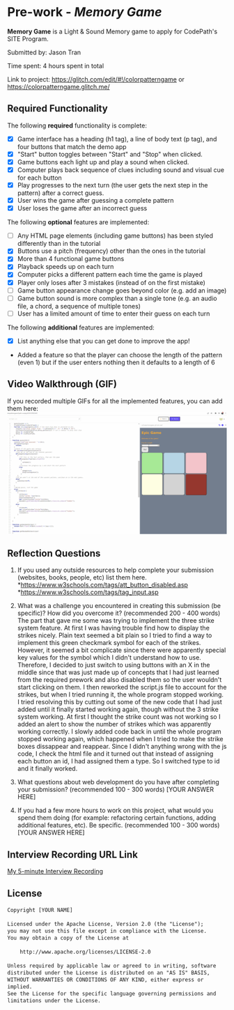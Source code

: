 # Pre-work - *Memory Game*

**Memory Game** is a Light & Sound Memory game to apply for CodePath's SITE Program. 

Submitted by: Jason Tran

Time spent: 4 hours spent in total

Link to project: https://glitch.com/edit/#!/colorpatterngame
or https://colorpatterngame.glitch.me/

## Required Functionality

The following **required** functionality is complete:

* [x] Game interface has a heading (h1 tag), a line of body text (p tag), and four buttons that match the demo app
* [x] "Start" button toggles between "Start" and "Stop" when clicked. 
* [x] Game buttons each light up and play a sound when clicked. 
* [x] Computer plays back sequence of clues including sound and visual cue for each button
* [x] Play progresses to the next turn (the user gets the next step in the pattern) after a correct guess. 
* [x] User wins the game after guessing a complete pattern
* [x] User loses the game after an incorrect guess

The following **optional** features are implemented:

* [ ] Any HTML page elements (including game buttons) has been styled differently than in the tutorial
* [x] Buttons use a pitch (frequency) other than the ones in the tutorial
* [x] More than 4 functional game buttons
* [x] Playback speeds up on each turn
* [x] Computer picks a different pattern each time the game is played
* [x] Player only loses after 3 mistakes (instead of on the first mistake)
* [ ] Game button appearance change goes beyond color (e.g. add an image)
* [ ] Game button sound is more complex than a single tone (e.g. an audio file, a chord, a sequence of multiple tones)
* [ ] User has a limited amount of time to enter their guess on each turn

The following **additional** features are implemented:

- [x] List anything else that you can get done to improve the app!
- Added a feature so that the player can choose the length of the pattern (even 1) but if the user enters nothing then it defaults to a length of 6
## Video Walkthrough (GIF)

If you recorded multiple GIFs for all the implemented features, you can add them here:
<img src='colorgame.gif' title='Video Walkthrough' width='' alt='Video Walkthrough' />


## Reflection Questions
1. If you used any outside resources to help complete your submission (websites, books, people, etc) list them here. 
*https://www.w3schools.com/tags/att_button_disabled.asp
*https://www.w3schools.com/tags/tag_input.asp

2. What was a challenge you encountered in creating this submission (be specific)? How did you overcome it? (recommended 200 - 400 words) 
The part that gave me some was trying to implement the three strike system feature. At first I was having trouble find how to display the strikes nicely. Plain text
seemed a bit plain so I tried to find a way to implement this green checkmark symbol for each of the strikes. However, it seemed a bit complicate since there were apparently special key values for the symbol which I didn't understand how to use. Therefore, I decided to just switch to using buttons with an X in the middle since that was just made up of concepts that I had just learned from the required prework and also disabled them so the user wouldn't start clicking on them. I then reworked the script.js file to account for the strikes, but when I tried running it, the whole program stopped working. I tried resolving this by cutting out some of the new code that I had just added until it finally started working again, though without the 3 strike system working. At first I thought the strike count was not working so I added an alert to show the number of strikes which was apparently working correctly. I slowly added code back in until the whole program stopped working again, which happened when I tried to make the strike boxes dissappear and reappear. Since I didn't anything wrong with the js code, I check the html file and it turned out that instead of assigning each button an id, I had assigned them a type. So I switched type to id and it finally worked.

3. What questions about web development do you have after completing your submission? (recommended 100 - 300 words) 
[YOUR ANSWER HERE]

4. If you had a few more hours to work on this project, what would you spend them doing (for example: refactoring certain functions, adding additional features, etc). Be specific. (recommended 100 - 300 words) 
[YOUR ANSWER HERE]



## Interview Recording URL Link

[My 5-minute Interview Recording](your-link-here)


## License

    Copyright [YOUR NAME]

    Licensed under the Apache License, Version 2.0 (the "License");
    you may not use this file except in compliance with the License.
    You may obtain a copy of the License at

        http://www.apache.org/licenses/LICENSE-2.0

    Unless required by applicable law or agreed to in writing, software
    distributed under the License is distributed on an "AS IS" BASIS,
    WITHOUT WARRANTIES OR CONDITIONS OF ANY KIND, either express or implied.
    See the License for the specific language governing permissions and
    limitations under the License.
